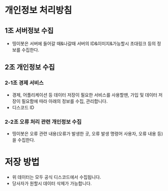 # 개인정보 처리방침
## 1조 서버정보 수집
* 띵이봇은 서버에 들어갈 때&나갈때 서버의 ID&이미지&가능할시 초대링크 등의 정보를 수집한다.
## 2조 개인정보 수집
### 2-1조 경제 서비스
* 경제, 어플리케이션 등 데이터 저장이 필요한 서비스를 사용할땐, 가입 및 데이터 저장이 필요함에 따라 아래의 정보를 수집, 관리합니다.
* 디스코드 ID
### 2-2조 오류 처리 관련 개인정보 수집
* 띵이봇은 오류 관련 내용(오류가 발생한 곳, 오류 발생 명령어 사용자, 오류 내용 등)을 수집한다.
# 저장 방법
* 위 데이터는 모두 공식 디스코드에서 수집됩니다.
* 당사자가 원할시 데이터 삭제가 가능합니다.
